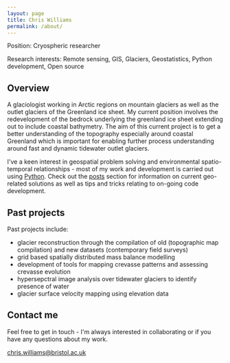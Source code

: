 ```yaml
---
layout: page
title: Chris Williams
permalink: /about/
---
```


Position: Cryospheric researcher

Research interests: Remote sensing, GIS, Glaciers, Geostatistics, Python development, Open source

## Overview

A glaciologist working in Arctic regions on mountain glaciers as well as the outlet glaciers of the Greenland ice sheet. My current position involves the redevelopment of the bedrock underlying the greenland ice sheet extending out to include coastal bathymetry. The aim of this current project is to get a better understanding of the topography especially around coastal Greenland which is important for enabling further process understanding around fast and dynamic tidewater outlet glaciers. 

I've a keen interest in geospatial problem solving and environmental spatio-temporal relationships - most of my work and development is carried out using [Python](https://www.python.org/). Check out the [posts](http://chris35wills.github.io/) section for information on current geo-related solutions as well as tips and tricks relating to on-going code development.

## Past projects

Past projects include:

- glacier reconstruction through the compilation of old (topographic map compilation) and new datasets (contemporary field surveys)
- grid based spatially distributed mass balance modelling
- development of tools for mapping crevasse patterns and assessing crevasse evolution
- hypersepctral image analysis over tidewater glaciers to identify presence of water 
- glacier surface velocity mapping using elevation data

## Contact me

Feel free to get in touch - I'm always interested in collaborating or if you have any questions about my work.

[chris.williams@bristol.ac.uk](mailto:chris.williams@bristol.ac.uk)
